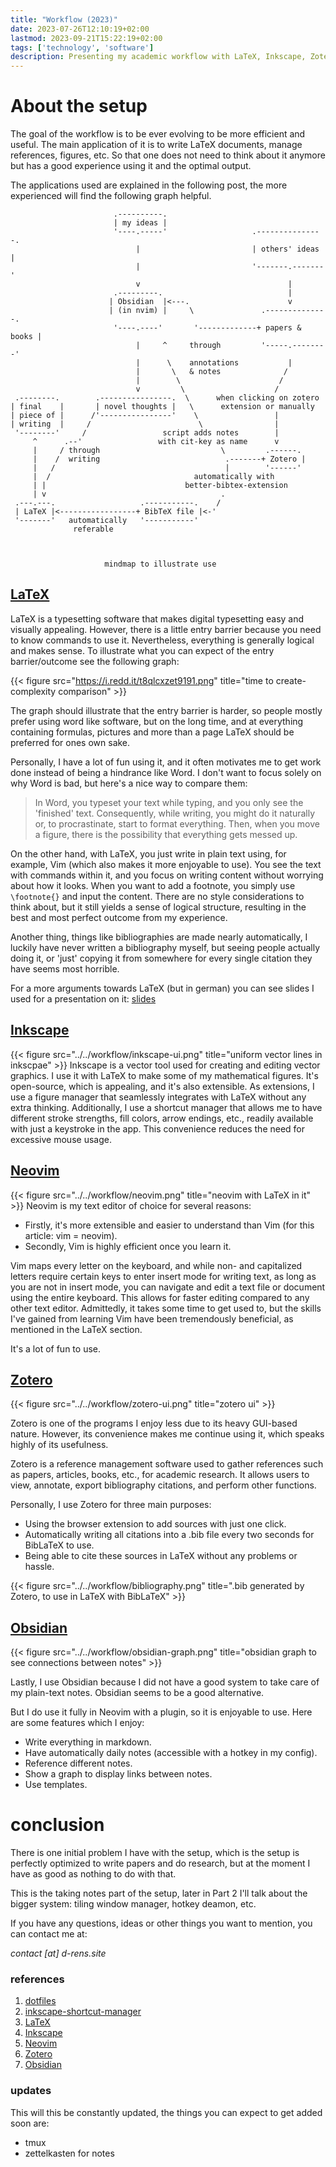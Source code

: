 ```yaml
---
title: "Workflow (2023)"
date: 2023-07-26T12:10:19+02:00
lastmod: 2023-09-21T15:22:19+02:00
tags: ['technology', 'software']
description: Presenting my academic workflow with LaTeX, Inkscape, Zotero, Neovim and Obsidian.
---
```



# About the setup
The goal of the workflow is to be ever evolving to be more efficient and
useful. The main application of it is to write LaTeX documents, manage references,
figures, etc. So that one does not need to think about it anymore but
has a good experience using it and the optimal output.

The applications used are explained in the following post, the more experienced
will find the following graph helpful.



```
                       .----------.                                      
                       | my ideas |                   
                       '----.-----'                   .---------------. 
                            |                         | others' ideas |
                            |                         '-------.-------' 
                            v                                 |        
                       .---------.                            |
                      | Obsidian  |<---.                      v         
                      | (in nvim) |     \               .--------------. 
                       '----.----'       '-------------+ papers & books |
                            |     ^     through         '-----.--------'
                            |      \    annotations           |          
                            |       \   & notes              /           
                            |        \                      /            
                            v         \                    /             
 .--------.        .----------------.  \      when clicking on zotero    
| final    |       | novel thoughts |   \      extension or manually     
| piece of |      /'----------------'    \                 |       
| writing  |     /                        \                |                
 '--------'     /                 script adds notes        |                
     ^      .--'                 with cit-key as name      v                
     |     / through                           \         .------.        
     |    /  writing                            .-------+ Zotero |       
     |   /                                      |        '------'        
     |  /                                automatically with              
     | |                               better-bibtex-extension
     | v                                       .
 .---.---.                   .-----------.    /                          
 | LaTeX |<-----------------+ BibTeX file |<-'
 '-------'   automatically   '-----------'
              referable                               



                     mindmap to illustrate use 
```


## [LaTeX](https://en.wikipedia.org/wiki/LaTeX)
LaTeX is a typesetting software that makes digital typesetting easy and
visually appealing. However, there is a little entry barrier because you
need to know commands to use it. Nevertheless, everything is generally
logical and makes sense. To illustrate what you can expect of the entry
barrier/outcome see the following graph:

{{< figure src="https://i.redd.it/t8qlcxzet9191.png" title="time to create-complexity comparison" >}} 

The graph should illustrate that the entry barrier is harder, so people mostly
prefer using word like software, but on the long time, and at everything containing formulas,
pictures and more than a page LaTeX should be preferred for ones own sake.

Personally, I have a lot of fun using it, and it often motivates me to
get work done instead of being a hindrance like Word. I don\'t want to
focus solely on why Word is bad, but here\'s a nice way to compare them:
>In Word, you typeset your text while typing, and you only see the \'finished\'
>text. Consequently, while writing, you might do it naturally or, to
>procrastinate, start to format everything. Then, when you move a figure, there
>is the possibility that everything gets messed up.

On the other hand, with LaTeX, you just write in plain text using, for
example, Vim (which also makes it more enjoyable to use). You see the
text with commands within it, and you focus on writing content without
worrying about how it looks. When you want to add a footnote, you simply
use `\footnote{}` and input the content. There are no style
considerations to think about, but it still yields a sense of logical
structure, resulting in the best and most perfect outcome from my
experience.

Another thing, things like bibliographies are made nearly automatically,
I luckily have never written a bibliography myself, but seeing people
actually doing it, or \'just\' copying it from somewhere for every
single citation they have seems most horrible.

For a more arguments towards LaTeX (but in german) you can see slides I used for a
presentation on it: [slides](/latex-preaesentation.pdf)

## [Inkscape](https://inkscape.org/about/)
{{< figure src="../../workflow/inkscape-ui.png" title="uniform vector lines in inkscpae" >}} 
Inkscape is a vector tool used for creating and editing vector graphics.
I use it with LaTeX to make some of my mathematical figures. It\'s
open-source, which is appealing, and it\'s also extensible. As
extensions, I use a figure manager that seamlessly integrates with LaTeX
without any extra thinking. Additionally, I use a shortcut manager that
allows me to have different stroke strengths, fill colors, arrow
endings, etc., readily available with just a keystroke in the app. This
convenience reduces the need for excessive mouse usage.

## [Neovim](https://github.com/neovim/neovim)
{{< figure src="../../workflow/neovim.png" title="neovim with LaTeX in it" >}} 
Neovim is my text editor of choice for several reasons:
- Firstly, it\'s more extensible and easier to understand than Vim (for this article: vim = neovim).
- Secondly, Vim is highly efficient once you learn it.

Vim maps every letter on the keyboard, and while non- and capitalized
letters require certain keys to enter insert mode for writing text, as
long as you are not in insert mode, you can navigate and edit a text
file or document using the entire keyboard. This allows for faster
editing compared to any other text editor. Admittedly, it takes some
time to get used to, but the skills I've gained from learning Vim have
been tremendously beneficial, as mentioned in the LaTeX section.

It\'s a lot of fun to use.

## [Zotero](https://www.zotero.org/)
{{< figure src="../../workflow/zotero-ui.png" title="zotero ui" >}} 

Zotero is one of the programs I enjoy less due to its heavy GUI-based
nature. However, its convenience makes me continue using it, which
speaks highly of its usefulness.

Zotero is a reference management software used to gather references such
as papers, articles, books, etc., for academic research. It allows users
to view, annotate, export bibliography citations, and perform other
functions.

Personally, I use Zotero for three main purposes:

-   Using the browser extension to add sources with just one click.
-   Automatically writing all citations into a .bib file every two seconds for BibLaTeX to use.
-   Being able to cite these sources in LaTeX without any problems or hassle.

{{< figure src="../../workflow/bibliography.png" title=".bib generated by Zotero, to use in LaTeX with BibLaTeX" >}} 


## [Obsidian](https://obsidian.md/)
{{< figure src="../../workflow/obsidian-graph.png" title="obsidian graph to see connections between notes" >}} 


Lastly, I use Obsidian because I did not have a good system to take care
of my plain-text notes. Obsidian seems to be a good alternative.

But I do use it fully in Neovim with a plugin, so it is enjoyable to
use. Here are some features which I enjoy:

-   Write everything in markdown.
-   Have automatically daily notes (accessible with a hotkey in my config).
-   Reference different notes.
-   Show a graph to display links between notes.
-   Use templates.

# conclusion
There is one initial problem I have with the setup, which is the setup
is perfectly optimized to write papers and do research, but at the
moment I have as good as nothing to do with that.

This is the taking notes part of the setup, later in Part 2 I\'ll talk
about the bigger system: tiling window manager, hotkey deamon, etc.

If you have any questions, ideas or other things you want to mention,
you can contact me at:

*contact [at] d-rens.site*



### references
1. [dotfiles](https://github.com/d-rens/dotfiles)
2. [inkscape-shortcut-manager](https://github.com/d-rens/inkscape-shortcut-manager)
3. [LaTeX](https://en.wikipedia.org/wiki/LaTeX)
4. [Inkscape](https://inkscape.org/about/)
5. [Neovim](https://github.com/neovim/neovim)
6. [Zotero](https://www.zotero.org/)
7. [Obsidian](https://obsidian.md/)

### updates
This will this be constantly updated, the things you can expect to get
added soon are:
-   tmux
-   zettelkasten for notes
